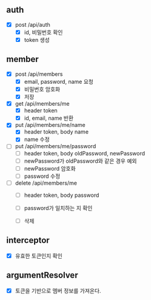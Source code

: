 ## auth
- [x] post /api/auth
    - [x] id, 비밀번호 확인
    - [x] token 생성

## member
- [x] post /api/members
    - [X] email, password, name 요청
    - [x] 비밀번호 암호화
    - [x] 저장

- [x] get /api/members/me
    - [x] header token
    - [x] id, email, name 반환

- [x] put /api/members/me/name
    - [x] header token, body name
    - [x] name 수정

- [ ] put /api/members/me/password
    - [ ] header token, body oldPassword, newPassword
    - [ ] newPassword가 oldPassword와 같은 경우 예외
    - [ ] newPassword 암호화
    - [ ] password 수정

- [ ] delete /api/members/me
    - [ ] header token, body password
    - [ ] password가 일치하는 지 확인
    - [ ] 삭제


## interceptor
- [x] 유효한 토큰인지 확인

## argumentResolver
- [x] 토큰을 기반으로 멤버 정보를 가져온다.
